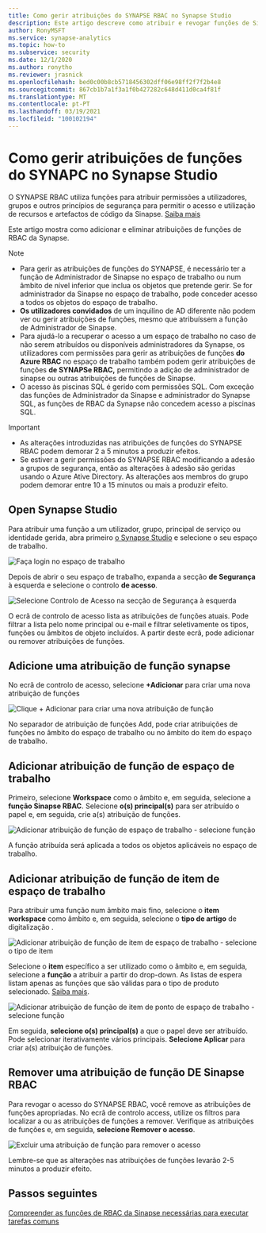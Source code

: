 ```yaml
---
title: Como gerir atribuições do SYNAPSE RBAC no Synapse Studio
description: Este artigo descreve como atribuir e revogar funções de Sinaapse RBAC aos principais de segurança da AAD
author: RonyMSFT
ms.service: synapse-analytics
ms.topic: how-to
ms.subservice: security
ms.date: 12/1/2020
ms.author: ronytho
ms.reviewer: jrasnick
ms.openlocfilehash: bed0c00b8cb5718456302dff06e98ff2f7f2b4e8
ms.sourcegitcommit: 867cb1b7a1f3a1f0b427282c648d411d0ca4f81f
ms.translationtype: MT
ms.contentlocale: pt-PT
ms.lasthandoff: 03/19/2021
ms.locfileid: "100102194"
---
```

# <a name="how-to-manage-synapse-rbac-role-assignments-in-synapse-studio"></a>Como gerir atribuições de funções do SYNAPC no Synapse Studio

O SYNAPSE RBAC utiliza funções para atribuir permissões a utilizadores, grupos e outros princípios de segurança para permitir o acesso e utilização de recursos e artefactos de código da Sinapse.  [Saiba mais](./synapse-workspace-synapse-rbac.md)

Este artigo mostra como adicionar e eliminar atribuições de funções de RBAC da Synapse.

>[!Note]
>- Para gerir as atribuições de funções do SYNAPSE, é necessário ter a função de Administrador de Sinapse no espaço de trabalho ou num âmbito de nível inferior que inclua os objetos que pretende gerir. Se for administrador da Sinapse no espaço de trabalho, pode conceder acesso a todos os objetos do espaço de trabalho. 
>- **Os utilizadores convidados** de um inquilino de AD diferente não podem ver ou gerir atribuições de funções, mesmo que atribuíssem a função de Administrador de Sinapse.
>- Para ajudá-lo a recuperar o acesso a um espaço de trabalho no caso de não serem atribuídos ou disponíveis administradores da Synapse, os utilizadores com permissões para gerir as atribuições de funções **do Azure RBAC** no espaço de trabalho também podem gerir atribuições de funções **de SYNAPSe RBAC,** permitindo a adição de administrador de sinapse ou outras atribuições de funções de Sinapse.
>- O acesso às piscinas SQL é gerido com permissões SQL.  Com exceção das funções de Administrador da Sinapse e administrador do Synapse SQL, as funções de RBAC da Synapse não concedem acesso a piscinas SQL.

>[!important]
>- As alterações introduzidas nas atribuições de funções do SYNAPSE RBAC podem demorar 2 a 5 minutos a produzir efeitos. 
>- Se estiver a gerir permissões do SYNAPSE RBAC modificando a adesão a grupos de segurança, então as alterações à adesão são geridas usando o Azure Ative Directory.  As alterações aos membros do grupo podem demorar entre 10 a 15 minutos ou mais a produzir efeito.

## <a name="open-synapse-studio"></a>Open Synapse Studio  

Para atribuir uma função a um utilizador, grupo, principal de serviço ou identidade gerida, abra primeiro [o Synapse Studio](https://web.azuresynapse.net/) e selecione o seu espaço de trabalho. 

![Faça login no espaço de trabalho](./media/common/login-workspace.png) 
 
 Depois de abrir o seu espaço de trabalho, expanda a secção **de Segurança** à esquerda e selecione o controlo **de acesso**. 

 ![Selecione Controlo de Acesso na secção de Segurança à esquerda](./media/how-to-manage-synapse-rbac-role-assignments/left-nav-security-access-control.png)

O ecrã de controlo de acesso lista as atribuições de funções atuais.  Pode filtrar a lista pelo nome principal ou e-mail e filtrar seletivamente os tipos, funções ou âmbitos de objeto incluídos. A partir deste ecrã, pode adicionar ou remover atribuições de funções.  

## <a name="add-a-synapse-role-assignment"></a>Adicione uma atribuição de função synapse

No ecrã de controlo de acesso, selecione **+Adicionar** para criar uma nova atribuição de funções

![Clique + Adicionar para criar uma nova atribuição de função](./media/how-to-manage-synapse-rbac-role-assignments/access-control-add.png)

No separador de atribuição de funções Add, pode criar atribuições de funções no âmbito do espaço de trabalho ou no âmbito do item do espaço de trabalho. 

## <a name="add-workspace-scoped-role-assignment"></a>Adicionar atribuição de função de espaço de trabalho

Primeiro, selecione **Workspace** como o âmbito e, em seguida, selecione a **função Sinapse RBAC**.  Selecione **o(s) principal(s)** para ser atribuído o papel e, em seguida, crie a(s) atribuição de funções. 

![Adicionar atribuição de função de espaço de trabalho - selecione função](./media/how-to-manage-synapse-rbac-role-assignments/access-control-workspace-role-assignment.png) 

A função atribuída será aplicada a todos os objetos aplicáveis no espaço de trabalho.

## <a name="add-workspace-item-scoped-role-assignment"></a>Adicionar atribuição de função de item de espaço de trabalho

Para atribuir uma função num âmbito mais fino, selecione o **item workspace** como âmbito e, em seguida, selecione o **tipo de artigo** de digitalização .       

![Adicionar atribuição de função de item de espaço de trabalho - selecione o tipo de item](./media/how-to-manage-synapse-rbac-role-assignments/access-control-add-workspace-item-assignment-select-item-type.png) 

Selecione o **item** específico a ser utilizado como o âmbito e, em seguida, selecione a **função** a atribuir a partir do drop-down.  As listas de espera listam apenas as funções que são válidas para o tipo de produto selecionado. [Saiba mais](./synapse-workspace-synapse-rbac.md).  

![Adicionar atribuição de função de item de ponto de espaço de trabalho - selecione função](./media/how-to-manage-synapse-rbac-role-assignments/access-control-add-workspace-item-assignment-select-role.png) 
 
Em seguida, **selecione o(s) principal(s)** a que o papel deve ser atribuído.  Pode selecionar iterativamente vários principais.  **Selecione Aplicar** para criar a(s) atribuição de funções.

## <a name="remove-a-synapse-rbac-role-assignment"></a>Remover uma atribuição de função DE Sinapse RBAC

Para revogar o acesso do SYNAPSE RBAC, você remove as atribuições de funções apropriadas.  No ecrã de controlo access, utilize os filtros para localizar a ou as atribuições de funções a remover.  Verifique as atribuições de funções e, em seguida, **selecione Remover o acesso**.   

![Excluir uma atribuição de função para remover o acesso](./media/how-to-manage-synapse-rbac-role-assignments/access-control-remove-access.png)

Lembre-se que as alterações nas atribuições de funções levarão 2-5 minutos a produzir efeito.   

## <a name="next-steps"></a>Passos seguintes

[Compreender as funções de RBAC da Sinapse necessárias para executar tarefas comuns](./synapse-workspace-understand-what-role-you-need.md)